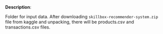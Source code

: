 **Description**:

Folder for input data. After downloading `skillbox-recommender-system.zip` file from kaggle and unpacking, there will be products.csv and transactions.csv files.
